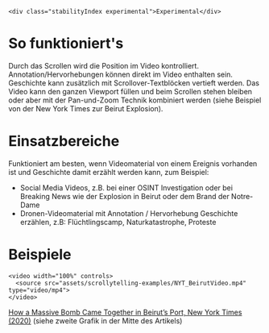 ```html|span-1,no-source,plain
<div class="stabilityIndex experimental">Experimental</div>
```

# So funktioniert's
Durch das Scrollen wird die Position im Video kontrolliert. Annotation/Hervorhebungen können direkt im Video enthalten sein. Geschichte kann zusätzlich mit Scrollover-Textblöcken vertieft werden. Das Video kann den ganzen Viewport füllen und beim Scrollen stehen bleiben oder aber mit der Pan-und-Zoom Technik kombiniert werden (siehe Beispiel von der New York Times zur Beirut Explosion). 

# Einsatzbereiche
Funktioniert am besten, wenn Videomaterial von einem Ereignis vorhanden ist und Geschichte damit erzählt werden kann, zum Beispiel:

- Social Media Videos, z.B. bei einer OSINT Investigation oder bei Breaking News wie der Explosion in Beirut oder dem Brand der Notre-Dame
- Dronen-Videomaterial mit Annotation / Hervorhebung Geschichte erzählen, z.B: Flüchtlingscamp, Naturkatastrophe, Proteste

# Beispiele 
```html|span-6
<video width="100%" controls>
  <source src="assets/scrollytelling-examples/NYT_BeirutVideo.mp4" type="video/mp4">
</video>
```
[How a Massive Bomb Came Together in Beirut’s Port, New York Times (2020)](https://www.nytimes.com/interactive/2020/09/09/world/middleeast/beirut-explosion.html) (siehe zweite Grafik in der Mitte des Artikels)